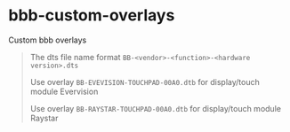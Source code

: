 # bbb-custom-overlays
Custom bbb overlays

> The dts file name format `BB-<vendor>-<function>-<hardware version>.dts`
>
> Use overlay `BB-EVEVISION-TOUCHPAD-00A0.dtb` for display/touch module Evervision
>
> Use overlay `BB-RAYSTAR-TOUCHPAD-00A0.dtb` for display/touch module Raystar
